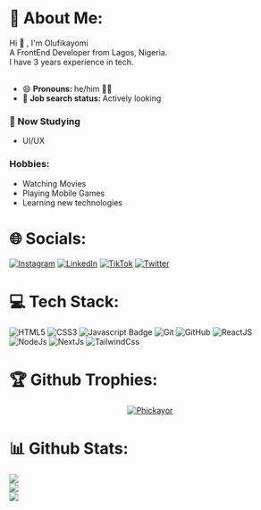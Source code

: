 # 💫 About Me:
Hi :wave: , I'm Olufikayomi <br>
A FrontEnd Developer from Lagos, Nigeria. <br>
I have 3 years experience in tech. <br><br>
- 😄 <b> Pronouns: </b> he/him 👦🏼
- 💼 <b> Job search status: </b> Actively looking
### 🏫 Now Studying
* UI/UX

### Hobbies:
* Watching Movies
* Playing Mobile Games
* Learning new technologies

# 🌐 Socials:
[![Instagram](https://img.shields.io/badge/Instagram-%23E4405F.svg?logo=Instagram&logoColor=white)](https://instagram.com/determineddev) [![LinkedIn](https://img.shields.io/badge/LinkedIn-%230077B5.svg?logo=linkedin&logoColor=white)](https://linkedin.com/in/olufikayomi-jetawo-79633a184) [![TikTok](https://img.shields.io/badge/TikTok-%23000000.svg?logo=TikTok&logoColor=white)](https://tiktok.com/@determineddev) [![Twitter](https://img.shields.io/badge/Twitter-%231DA1F2.svg?logo=Twitter&logoColor=white)](https://twitter.com/@FikayoJetawo) 

# 💻 Tech Stack:
![HTML5](https://img.shields.io/badge/html5-%23E34F26.svg?style=for-the-badge&logo=html5&logoColor=white) 
![CSS3](https://img.shields.io/badge/css3-%231572B6.svg?style=for-the-badge&logo=css3&logoColor=white)
![Javascript Badge](https://img.shields.io/badge/-Javascript-F0DB4F?style=for-the-badge&labelColor=F0DB4F&logo=javascript&logoColor=black)
![Git](https://img.shields.io/badge/git-%23F05033.svg?style=for-the-badge&logo=git&logoColor=white)
![GitHub](https://img.shields.io/badge/github-%23121011.svg?style=for-the-badge&logo=github&logoColor=white)
![ReactJS](https://img.shields.io/badge/-ReactJS-0000AA?logo=reactjs&logoColor=white&style=for-the-badge)
![NodeJs](https://img.shields.io/badge/-NodeJS-00aa00?logo=nodejs&logoColor=white&style=for-the-badge)
![NextJs](https://img.shields.io/badge/-NextJS-000000?logo=nextjs&logoColor=white&style=for-the-badge)
![TailwindCss](https://img.shields.io/badge/-TailwindCSS-0000AA?logo=tailwindcss&logoColor=white&style=for-the-badge)
# 🏆 Github Trophies:
<p align="center"> <a href="https://github.com/Phickayor/github-profile-trophy"><img src="https://github-profile-trophy.vercel.app/?username=Phickayor&layout=compact&theme=algolia" alt="Phickayor" /></a> </p>

# 📊 Github Stats:

![](https://github-readme-stats.vercel.app/api?username=Phickayor&theme=dark&hide_border=false&include_all_commits=false&count_private=false)<br/>
![](https://github-readme-streak-stats.herokuapp.com/?user=Phickayor&theme=dark&hide_border=false)<br/>
![](https://github-readme-stats.vercel.app/api/top-langs/?username=Phickayor&theme=dark&hide_border=false&include_all_commits=false&count_private=false&layout=compact)
